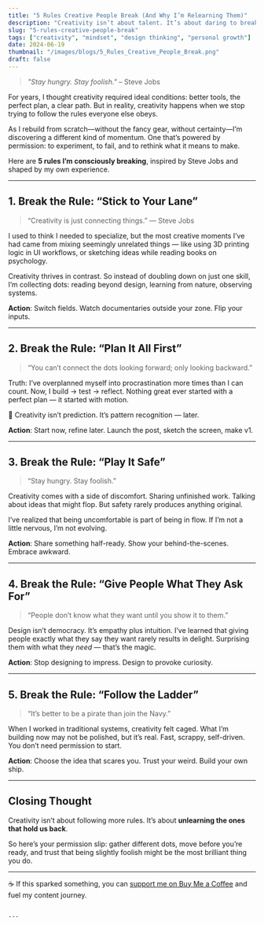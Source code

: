 ```yaml
---
title: "5 Rules Creative People Break (And Why I’m Relearning Them)"
description: "Creativity isn’t about talent. It’s about daring to break the right rules. Inspired by Steve Jobs and my own journey, here are 5 rules I’m unlearning as I rebuild from zero."
slug: "5-rules-creative-people-break"
tags: ["creativity", "mindset", "design thinking", "personal growth"]
date: 2024-06-19
thumbnail: "/images/blogs/5_Rules_Creative_People_Break.png"
draft: false
---
```


> *"Stay hungry. Stay foolish."* – Steve Jobs

For years, I thought creativity required ideal conditions: better tools, the perfect plan, a clear path. But in reality, creativity happens when we stop trying to follow the rules everyone else obeys.

As I rebuild from scratch—without the fancy gear, without certainty—I’m discovering a different kind of momentum. One that’s powered by permission: to experiment, to fail, and to rethink what it means to make.

Here are **5 rules I’m consciously breaking**, inspired by Steve Jobs and shaped by my own experience.

---

## 1. **Break the Rule: “Stick to Your Lane”**

> “Creativity is just connecting things.” — Steve Jobs

I used to think I needed to specialize, but the most creative moments I’ve had came from mixing seemingly unrelated things — like using 3D printing logic in UI workflows, or sketching ideas while reading books on psychology.

Creativity thrives in contrast. So instead of doubling down on just one skill, I’m collecting dots: reading beyond design, learning from nature, observing systems.

**Action**: Switch fields. Watch documentaries outside your zone. Flip your inputs.

---

## 2. **Break the Rule: “Plan It All First”**

> “You can’t connect the dots looking forward; only looking backward.”

Truth: I’ve overplanned myself into procrastination more times than I can count. Now, I build → test → reflect. Nothing great ever started with a perfect plan — it started with motion.

🧠 Creativity isn’t prediction. It’s pattern recognition — later.

**Action**: Start now, refine later. Launch the post, sketch the screen, make v1.

---

## 3. **Break the Rule: “Play It Safe”**

> “Stay hungry. Stay foolish.”

Creativity comes with a side of discomfort. Sharing unfinished work. Talking about ideas that might flop. But safety rarely produces anything original.

I’ve realized that being uncomfortable is part of being in flow. If I’m not a little nervous, I’m not evolving.

**Action**: Share something half-ready. Show your behind-the-scenes. Embrace awkward.

---

## 4. **Break the Rule: “Give People What They Ask For”**

> “People don’t know what they want until you show it to them.”

Design isn’t democracy. It’s empathy plus intuition. I’ve learned that giving people exactly what they say they want rarely results in delight. Surprising them with what they *need* — that’s the magic.

**Action**: Stop designing to impress. Design to provoke curiosity.

---

## 5. **Break the Rule: “Follow the Ladder”**

> “It’s better to be a pirate than join the Navy.”

When I worked in traditional systems, creativity felt caged. What I’m building now may not be polished, but it’s real. Fast, scrappy, self-driven. You don’t need permission to start.

**Action**: Choose the idea that scares you. Trust your weird. Build your own ship.

---

## Closing Thought

Creativity isn’t about following more rules. It’s about **unlearning the ones that hold us back**.

So here’s your permission slip: gather different dots, move before you’re ready, and trust that being slightly foolish might be the most brilliant thing you do.

---

☕ If this sparked something, you can [support me on Buy Me a Coffee](https://buymeacoffee.com/abhisheksawant) and fuel my content journey.  

```

---
